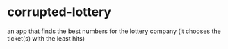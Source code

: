 # corrupted-lottery
an app that finds the best numbers for the lottery company (it chooses the ticket(s) with the least hits)

